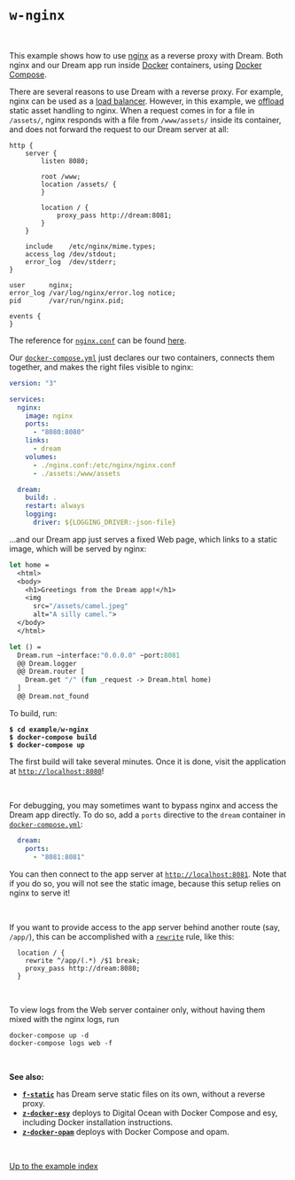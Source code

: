 # `w-nginx`

<br>

This example shows how to use [nginx](https://docs.nginx.com/) as a reverse
proxy with Dream. Both nginx and our Dream app run inside
[Docker](https://en.wikipedia.org/wiki/Docker_(software)) containers, using
[Docker Compose](https://docs.docker.com/compose/).

There are several reasons to use Dream with a reverse proxy. For example, nginx
can be used as a [load
balancer](https://nginx.org/en/docs/http/load_balancing.html). However, in this
example, we
[offload](https://docs.nginx.com/nginx/admin-guide/web-server/serving-static-content/)
static asset handling to nginx. When a request comes in for a file in
`/assets/`, nginx responds with a file from `/www/assets/` inside its
container, and does not forward the request to our Dream server at all:

```nginx
http {
    server {
        listen 8080;

        root /www;
        location /assets/ {
        }

        location / {
            proxy_pass http://dream:8081;
        }
    }

    include    /etc/nginx/mime.types;
    access_log /dev/stdout;
    error_log  /dev/stderr;
}

user      nginx;
error_log /var/log/nginx/error.log notice;
pid       /var/run/nginx.pid;

events {
}
```

The reference for
[`nginx.conf`](https://github.com/aantron/dream/blob/master/example/w-nginx/nginx.conf)
can be found [here](https://nginx.org/en/docs/).

Our
[`docker-compose.yml`](https://github.com/aantron/dream/blob/master/example/w-nginx/docker-compose.yml)
just declares our two containers, connects them together, and makes the right
files visible to nginx:

```yml
version: "3"

services:
  nginx:
    image: nginx
    ports:
      - "8080:8080"
    links:
      - dream
    volumes:
      - ./nginx.conf:/etc/nginx/nginx.conf
      - ./assets:/www/assets

  dream:
    build: .
    restart: always
    logging:
      driver: ${LOGGING_DRIVER:-json-file}
```

...and our Dream app just serves a fixed Web page, which links to a static
image, which will be served by nginx:

```ocaml
let home =
  <html>
  <body>
    <h1>Greetings from the Dream app!</h1>
    <img
      src="/assets/camel.jpeg"
      alt="A silly camel.">
  </body>
  </html>

let () =
  Dream.run ~interface:"0.0.0.0" ~port:8081
  @@ Dream.logger
  @@ Dream.router [
    Dream.get "/" (fun _request -> Dream.html home)
  ]
  @@ Dream.not_found
```

To build, run:

<pre><code><b>$ cd example/w-nginx</b>
<b>$ docker-compose build</b>
<b>$ docker-compose up</b></code></pre>

The first build will take several minutes. Once it is done, visit the
application at [`http://localhost:8080`](http://localhost:8080)!

<br>

For debugging, you may sometimes want to bypass nginx and access the Dream app
directly. To do so, add a `ports` directive to the `dream` container in
[`docker-compose.yml`](https://github.com/aantron/dream/blob/master/example/w-nginx/docker-compose.yml):

```yml
  dream:
    ports:
      - "8081:8081"
```

You can then connect to the app server at
[`http://localhost:8081`](http://localhost:8081). Note that if you do so, you
will not see the static image, because this setup relies on nginx to serve it!

<br>

If you want to provide access to the app server behind another route (say,
`/app/`), this can be accomplished with a
[`rewrite`](https://nginx.org/en/docs/http/ngx_http_rewrite_module.html#rewrite)
rule, like this:

```nginx
  location / {
    rewrite ^/app/(.*) /$1 break;
    proxy_pass http://dream:8080;
  }
```

<br>

To view logs from the Web server container only, without having them mixed with
the nginx logs, run

```
docker-compose up -d
docker-compose logs web -f
```

<br>

**See also:**

- [**`f-static`**](../f-static#files) has Dream serve static files on its own,
  without a reverse proxy.
- [**`z-docker-esy`**](../z-docker-esy#files) deploys to Digital Ocean with
  Docker Compose and esy, including Docker installation instructions.
- [**`z-docker-opam`**](../z-docker-opam#files) deploys with Docker Compose and
  opam.

<br>

[Up to the example index](../#examples)
